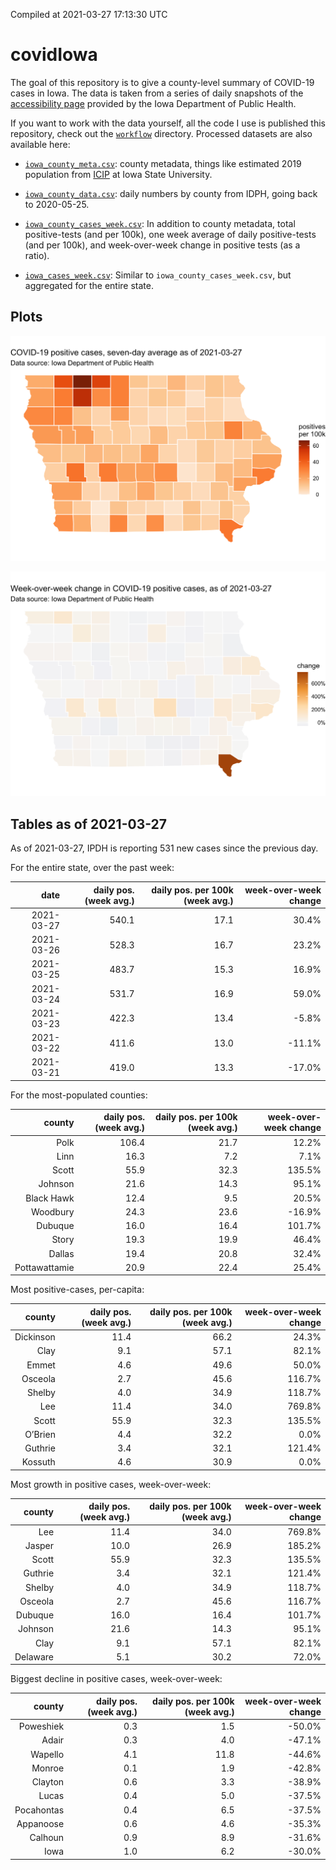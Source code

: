 Compiled at 2021-03-27 17:13:30 UTC

<!-- README.md is generated from README.Rmd. Please edit that file -->

# covidIowa

<!-- badges: start -->

<!-- badges: end -->

The goal of this repository is to give a county-level summary of
COVID-19 cases in Iowa. The data is taken from a series of daily
snapshots of the [accessibility
page](https://coronavirus.iowa.gov/pages/access) provided by the Iowa
Department of Public Health.

If you want to work with the data yourself, all the code I use is
published this repository, check out the [`workflow`](workflow)
directory. Processed datasets are also available here:

  - [`iowa_county_meta.csv`](https://raw.githubusercontent.com/ijlyttle/covidIowa/master/workflow/data/99-publish/iowa_county_meta.csv):
    county metadata, things like estimated 2019 population from
    [ICIP](https://www.icip.iastate.edu/tables/population/counties-estimates)
    at Iowa State University.

  - [`iowa_county_data.csv`](https://raw.githubusercontent.com/ijlyttle/covidIowa/master/workflow/data/99-publish/iowa_county_data.csv):
    daily numbers by county from IDPH, going back to 2020-05-25.

  - [`iowa_county_cases_week.csv`](https://raw.githubusercontent.com/ijlyttle/covidIowa/master/workflow/data/99-publish/iowa_county_data.csv):
    In addition to county metadata, total positive-tests (and per 100k),
    one week average of daily positive-tests (and per 100k), and
    week-over-week change in positive tests (as a ratio).

  - [`iowa_cases_week.csv`](https://raw.githubusercontent.com/ijlyttle/covidIowa/master/workflow/data/99-publish/iowa_cases_week.csv):
    Similar to `iowa_county_cases_week.csv`, but aggregated for the
    entire state.

## Plots

![](workflow/data/99-publish/iowa_cases.png)

![](workflow/data/99-publish/iowa_change.png)

## Tables as of 2021-03-27

As of 2021-03-27, IPDH is reporting 531 new cases since the previous
day.

For the entire state, over the past week:

|       date | daily pos. (week avg.) | daily pos. per 100k (week avg.) | week-over-week change |
| ---------: | ---------------------: | ------------------------------: | --------------------: |
| 2021-03-27 |                  540.1 |                            17.1 |                 30.4% |
| 2021-03-26 |                  528.3 |                            16.7 |                 23.2% |
| 2021-03-25 |                  483.7 |                            15.3 |                 16.9% |
| 2021-03-24 |                  531.7 |                            16.9 |                 59.0% |
| 2021-03-23 |                  422.3 |                            13.4 |                \-5.8% |
| 2021-03-22 |                  411.6 |                            13.0 |               \-11.1% |
| 2021-03-21 |                  419.0 |                            13.3 |               \-17.0% |

For the most-populated counties:

|        county | daily pos. (week avg.) | daily pos. per 100k (week avg.) | week-over-week change |
| ------------: | ---------------------: | ------------------------------: | --------------------: |
|          Polk |                  106.4 |                            21.7 |                 12.2% |
|          Linn |                   16.3 |                             7.2 |                  7.1% |
|         Scott |                   55.9 |                            32.3 |                135.5% |
|       Johnson |                   21.6 |                            14.3 |                 95.1% |
|    Black Hawk |                   12.4 |                             9.5 |                 20.5% |
|      Woodbury |                   24.3 |                            23.6 |               \-16.9% |
|       Dubuque |                   16.0 |                            16.4 |                101.7% |
|         Story |                   19.3 |                            19.9 |                 46.4% |
|        Dallas |                   19.4 |                            20.8 |                 32.4% |
| Pottawattamie |                   20.9 |                            22.4 |                 25.4% |

Most positive-cases, per-capita:

|    county | daily pos. (week avg.) | daily pos. per 100k (week avg.) | week-over-week change |
| --------: | ---------------------: | ------------------------------: | --------------------: |
| Dickinson |                   11.4 |                            66.2 |                 24.3% |
|      Clay |                    9.1 |                            57.1 |                 82.1% |
|     Emmet |                    4.6 |                            49.6 |                 50.0% |
|   Osceola |                    2.7 |                            45.6 |                116.7% |
|    Shelby |                    4.0 |                            34.9 |                118.7% |
|       Lee |                   11.4 |                            34.0 |                769.8% |
|     Scott |                   55.9 |                            32.3 |                135.5% |
|   O’Brien |                    4.4 |                            32.2 |                  0.0% |
|   Guthrie |                    3.4 |                            32.1 |                121.4% |
|   Kossuth |                    4.6 |                            30.9 |                  0.0% |

Most growth in positive cases, week-over-week:

|   county | daily pos. (week avg.) | daily pos. per 100k (week avg.) | week-over-week change |
| -------: | ---------------------: | ------------------------------: | --------------------: |
|      Lee |                   11.4 |                            34.0 |                769.8% |
|   Jasper |                   10.0 |                            26.9 |                185.2% |
|    Scott |                   55.9 |                            32.3 |                135.5% |
|  Guthrie |                    3.4 |                            32.1 |                121.4% |
|   Shelby |                    4.0 |                            34.9 |                118.7% |
|  Osceola |                    2.7 |                            45.6 |                116.7% |
|  Dubuque |                   16.0 |                            16.4 |                101.7% |
|  Johnson |                   21.6 |                            14.3 |                 95.1% |
|     Clay |                    9.1 |                            57.1 |                 82.1% |
| Delaware |                    5.1 |                            30.2 |                 72.0% |

Biggest decline in positive cases, week-over-week:

|     county | daily pos. (week avg.) | daily pos. per 100k (week avg.) | week-over-week change |
| ---------: | ---------------------: | ------------------------------: | --------------------: |
|  Poweshiek |                    0.3 |                             1.5 |               \-50.0% |
|      Adair |                    0.3 |                             4.0 |               \-47.1% |
|    Wapello |                    4.1 |                            11.8 |               \-44.6% |
|     Monroe |                    0.1 |                             1.9 |               \-42.8% |
|    Clayton |                    0.6 |                             3.3 |               \-38.9% |
|      Lucas |                    0.4 |                             5.0 |               \-37.5% |
| Pocahontas |                    0.4 |                             6.5 |               \-37.5% |
|  Appanoose |                    0.6 |                             4.6 |               \-35.3% |
|    Calhoun |                    0.9 |                             8.9 |               \-31.6% |
|       Iowa |                    1.0 |                             6.2 |               \-30.0% |
